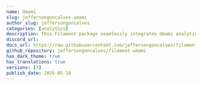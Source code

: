 ```yaml
---
name: Umami
slug: jeffersongoncalves-umami
author_slug: jeffersongoncalves
categories: [analytics]
description: This Filament package seamlessly integrates Umami analytics into your Blade templates. Easily track website visits and user engagement directly within your Laravel application, providing valuable insights into your website's performance.
discord_url: 
docs_url: https://raw.githubusercontent.com/jeffersongoncalves/filament-umami/master/README.md
github_repository: jeffersongoncalves/filament-umami
has_dark_theme: true
has_translations: true
versions: [3]
publish_date: 2025-05-18
---
```

